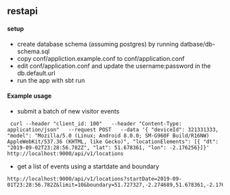 ## restapi

#### setup

* create database schema (assuming postgres) by running datbase/db-schema.sql
* copy conf/appliction.example.conf to conf/application.conf
* edit conf/application.conf and update the username:password in the db.default.url
* run the app with sbt run

#### Example usage

* submit a batch of new visitor events
~~~~
 curl --header "client_id: 100"   --header "Content-Type: application/json"   --request POST   --data '{ "deviceId": 321331333, "model": "Mozilla/5.0 (Linux; Android 8.0.0; SM-G960F Build/R16NW) AppleWebKit/537.36 (KHTML, like Gecko)", "locationElements": [{ "dt": "2019-09-02T23:28:56.782Z", "lat": 51.678361, "lon": -2.176256}]}'   http://localhost:9000/api/v1/locations
~~~~

* get a list of events using a startdate and boundary
~~~~
http://localhost:9000/api/v1/locations?startDate=2019-09-01T23:28:56.782Z&limit=10&boundary=51.727327,-2.274689,51.678361,-2.176256
~~~~
